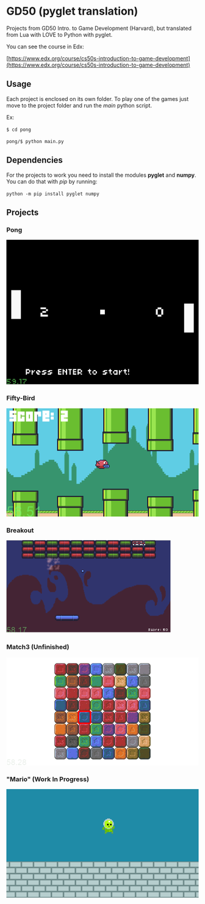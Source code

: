 # GD50 (pyglet translation)

Projects from GD50 Intro. to Game Development (Harvard), but translated from 
Lua with LOVE to Python with pyglet.

You can see the course in Edx:

[https://www.edx.org/course/cs50s-introduction-to-game-development](https://www.edx.org/course/cs50s-introduction-to-game-development)

## Usage

Each project is enclosed on its own folder. To play one of the games just 
move to the project folder and run the *main* python script.

Ex:

`$ cd pong`

`pong/$ python main.py `

## Dependencies

For the projects to work you need to install the modules **pyglet** and 
**numpy**. You can do that with *pip* by running:

`python -m pip install pyglet numpy`

## Projects

### Pong

![pong screenshot](pong/screenshot.png)

### Fifty-Bird
![fifty-bird](flappy-bird/screenshot.png)

### Breakout
![breakout](breakout/screenshot.png)

### Match3 (Unfinished)
![match3](match3/screenshot.png)

### "Mario" (Work In Progress)
![mario](mario/screenshot.png)
